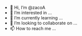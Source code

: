 - 👋 Hi, I’m @zacoA
- 👀 I’m interested in ...
- 🌱 I’m currently learning ...
- 💞️ I’m looking to collaborate on ...
- 📫 How to reach me ...

<!---
zacoA/zacoA is a ✨ special ✨ repository because its `README.md` (this file) appears on your GitHub profile.
You can click the Preview link to take a look at your changes.
--->

